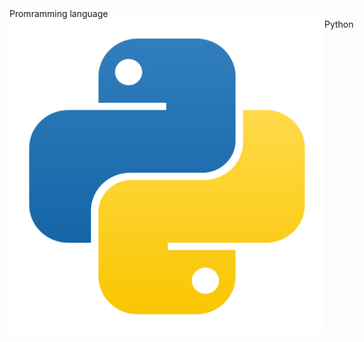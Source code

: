 <div>
  <span>Promramming language </span>
  <div style='display: flex'>
    <img src='./python-svgrepo-com.svg' />
    <span>Python</span>
  </div>
</div>
